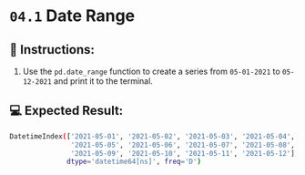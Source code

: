 # `04.1` Date Range

## 📝 Instructions: 

1. Use the `pd.date_range` function to create a series from `05-01-2021` to `05-12-2021` and print it to the terminal.

## 💻 Expected Result: 

```bash
DatetimeIndex(['2021-05-01', '2021-05-02', '2021-05-03', '2021-05-04',
               '2021-05-05', '2021-05-06', '2021-05-07', '2021-05-08',
               '2021-05-09', '2021-05-10', '2021-05-11', '2021-05-12'],
              dtype='datetime64[ns]', freq='D')
```

